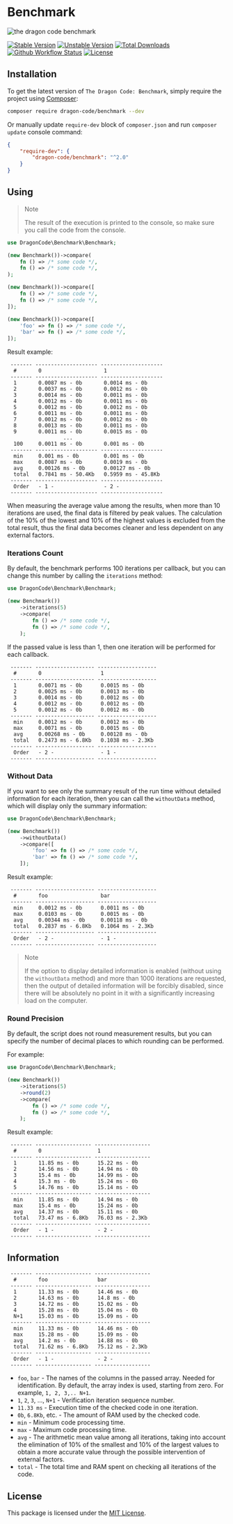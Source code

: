 # Benchmark

![the dragon code benchmark](https://preview.dragon-code.pro/the-dragon-code/benchmark.svg?brand=php)

[![Stable Version][badge_stable]][link_packagist]
[![Unstable Version][badge_unstable]][link_packagist]
[![Total Downloads][badge_downloads]][link_packagist]
[![Github Workflow Status][badge_build]][link_build]
[![License][badge_license]][link_license]

## Installation

To get the latest version of `The Dragon Code: Benchmark`, simply require the project using [Composer](https://getcomposer.org):

```bash
composer require dragon-code/benchmark --dev
```

Or manually update `require-dev` block of `composer.json` and run `composer update` console command:

```json
{
    "require-dev": {
        "dragon-code/benchmark": "^2.0"
    }
}
```

## Using

> Note
>
> The result of the execution is printed to the console, so make sure you call the code from the console.

```php
use DragonCode\Benchmark\Benchmark;

(new Benchmark())->compare(
    fn () => /* some code */,
    fn () => /* some code */,
);

(new Benchmark())->compare([
    fn () => /* some code */,
    fn () => /* some code */,
]);

(new Benchmark())->compare([
    'foo' => fn () => /* some code */,
    'bar' => fn () => /* some code */,
]);
```

Result example:

```
 ------- -------------------- -------------------- 
  #       0                    1                   
 ------- -------------------- -------------------- 
  1       0.0087 ms - 0b       0.0014 ms - 0b      
  2       0.0037 ms - 0b       0.0012 ms - 0b      
  3       0.0014 ms - 0b       0.0011 ms - 0b      
  4       0.0012 ms - 0b       0.0011 ms - 0b      
  5       0.0012 ms - 0b       0.0012 ms - 0b      
  6       0.0011 ms - 0b       0.0011 ms - 0b      
  7       0.0012 ms - 0b       0.0012 ms - 0b      
  8       0.0013 ms - 0b       0.0011 ms - 0b      
  9       0.0011 ms - 0b       0.0015 ms - 0b      
                  ...   
  100     0.0011 ms - 0b       0.001 ms - 0b       
 ------- -------------------- -------------------- 
  min     0.001 ms - 0b        0.001 ms - 0b       
  max     0.0087 ms - 0b       0.0019 ms - 0b      
  avg     0.00126 ms - 0b      0.00127 ms - 0b     
  total   0.7841 ms - 50.4Kb   0.5959 ms - 45.8Kb  
 ------- -------------------- -------------------- 
  Order   - 1 -                - 2 -               
 ------- -------------------- -------------------- 
```

When measuring the average value among the results, when more than 10 iterations are used, the final data is filtered by peak values. The calculation of the 10% of the lowest and
10% of the highest values is excluded from the total result, thus the final data becomes cleaner and less dependent on any external factors.

### Iterations Count

By default, the benchmark performs 100 iterations per callback, but you can change this number by calling the `iterations` method:

```php
use DragonCode\Benchmark\Benchmark;

(new Benchmark())
    ->iterations(5)
    ->compare(
        fn () => /* some code */,
        fn () => /* some code */,
    );
```

If the passed value is less than 1, then one iteration will be performed for each callback.

```
 ------- ------------------- ------------------- 
  #       0                   1                  
 ------- ------------------- ------------------- 
  1       0.0071 ms - 0b      0.0015 ms - 0b     
  2       0.0025 ms - 0b      0.0013 ms - 0b     
  3       0.0014 ms - 0b      0.0012 ms - 0b     
  4       0.0012 ms - 0b      0.0012 ms - 0b     
  5       0.0012 ms - 0b      0.0012 ms - 0b     
 ------- ------------------- ------------------- 
  min     0.0012 ms - 0b      0.0012 ms - 0b     
  max     0.0071 ms - 0b      0.0015 ms - 0b     
  avg     0.00268 ms - 0b     0.00128 ms - 0b    
  total   0.2473 ms - 6.8Kb   0.1038 ms - 2.3Kb  
 ------- ------------------- ------------------- 
  Order   - 2 -               - 1 -              
 ------- ------------------- ------------------- 
```

### Without Data

If you want to see only the summary result of the run time without detailed information for each iteration, then you can call the `withoutData` method, which will display only the
summary information:

```php
use DragonCode\Benchmark\Benchmark;

(new Benchmark())
    ->withoutData()
    ->compare([
        'foo' => fn () => /* some code */,
        'bar' => fn () => /* some code */,
    ]);
```

Result example:

```
 ------- ------------------- ------------------- 
  #       foo                 bar                  
 ------- ------------------- ------------------- 
  min     0.0012 ms - 0b      0.0011 ms - 0b     
  max     0.0103 ms - 0b      0.0015 ms - 0b     
  avg     0.00344 ms - 0b     0.00118 ms - 0b    
  total   0.2837 ms - 6.8Kb   0.1064 ms - 2.3Kb  
 ------- ------------------- ------------------- 
  Order   - 2 -               - 1 -              
 ------- ------------------- ------------------- 
```

> Note
>
> If the option to display detailed information is enabled (without using the `withoutData` method) and more than 1000 iterations are requested, then the output of detailed
> information will be forcibly disabled, since there will be absolutely no point in it with a significantly increasing load on the computer.

### Round Precision

By default, the script does not round measurement results, but you can specify the number of decimal places to which rounding can be performed.

For example:

```php
use DragonCode\Benchmark\Benchmark;

(new Benchmark())
    ->iterations(5)
    ->round(2)
    ->compare(
        fn () => /* some code */,
        fn () => /* some code */,
    );
```

Result example:

```
 ------- ------------------ ------------------ 
  #       0                  1                 
 ------- ------------------ ------------------ 
  1       11.85 ms - 0b      15.22 ms - 0b     
  2       14.56 ms - 0b      14.94 ms - 0b     
  3       15.4 ms - 0b       14.99 ms - 0b     
  4       15.3 ms - 0b       15.24 ms - 0b     
  5       14.76 ms - 0b      15.14 ms - 0b     
 ------- ------------------ ------------------ 
  min     11.85 ms - 0b      14.94 ms - 0b     
  max     15.4 ms - 0b       15.24 ms - 0b     
  avg     14.37 ms - 0b      15.11 ms - 0b     
  total   73.47 ms - 6.8Kb   76.03 ms - 2.3Kb  
 ------- ------------------ ------------------ 
  Order   - 1 -              - 2 -             
 ------- ------------------ ------------------ 
```

## Information

```
 ------- ------------------ ------------------ 
  #       foo                bar                 
 ------- ------------------ ------------------ 
  1       11.33 ms - 0b      14.46 ms - 0b     
  2       14.63 ms - 0b      14.8 ms - 0b      
  3       14.72 ms - 0b      15.02 ms - 0b     
  4       15.28 ms - 0b      15.04 ms - 0b     
  N+1     15.03 ms - 0b      15.09 ms - 0b     
 ------- ------------------ ------------------ 
  min     11.33 ms - 0b      14.46 ms - 0b     
  max     15.28 ms - 0b      15.09 ms - 0b     
  avg     14.2 ms - 0b       14.88 ms - 0b     
  total   71.62 ms - 6.8Kb   75.12 ms - 2.3Kb  
 ------- ------------------ ------------------ 
  Order   - 1 -              - 2 -             
 ------- ------------------ ------------------ 
```

* `foo`, `bar` - The names of the columns in the passed array. Needed for identification. By default, the array index is used, starting from zero. For example, `1, 2, 3,.. N+1`.
* `1`, `2`, `3`, ..., `N+1` - Verification iteration sequence number.
* `11.33 ms` - Execution time of the checked code in one iteration.
* `0b`, `6.8Kb`, etc. - The amount of RAM used by the checked code.
* `min` - Minimum code processing time.
* `max` - Maximum code processing time.
* `avg` - The arithmetic mean value among all iterations, taking into account the elimination of 10% of the smallest and 10% of the largest values to obtain a more accurate value
  through the possible intervention of external factors.
* `total` - The total time and RAM spent on checking all iterations of the code.

## License

This package is licensed under the [MIT License](LICENSE).


[badge_build]:          https://img.shields.io/github/actions/workflow/status/TheDragonCode/benchmark/phpunit.yml?style=flat-square

[badge_downloads]:      https://img.shields.io/packagist/dt/dragon-code/benchmark.svg?style=flat-square

[badge_license]:        https://img.shields.io/packagist/l/dragon-code/benchmark.svg?style=flat-square

[badge_stable]:         https://img.shields.io/github/v/release/TheDragonCode/benchmark?label=stable&style=flat-square

[badge_unstable]:       https://img.shields.io/badge/unstable-dev--main-orange?style=flat-square

[link_build]:           https://github.com/TheDragonCode/benchmark/actions

[link_license]:         LICENSE

[link_packagist]:       https://packagist.org/packages/dragon-code/benchmark
